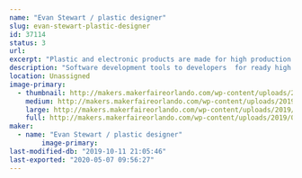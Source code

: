 ```yaml
---
name: "Evan Stewart / plastic designer"
slug: evan-stewart-plastic-designer
id: 37114
status: 3
url: 
excerpt: "Plastic and electronic products are made for high production. Samples.Electronic and plastic...talk about 3d metal modeling.and metal molds"
description: "Software development tools to developers  for ready high speed manufacturing. Altium software.Circuitmaker.Free cad 3d modeling.samples of work."
location: Unassigned
image-primary:
  - thumbnail: http://makers.makerfaireorlando.com/wp-content/uploads/2019/08/15672035180202907914806740610925-150x150.jpg
    medium: http://makers.makerfaireorlando.com/wp-content/uploads/2019/08/15672035180202907914806740610925-300x225.jpg
    large: http://makers.makerfaireorlando.com/wp-content/uploads/2019/08/15672035180202907914806740610925-1024x768.jpg
    full: http://makers.makerfaireorlando.com/wp-content/uploads/2019/08/15672035180202907914806740610925.jpg
maker:
  - name: "Evan Stewart / plastic designer"
        image-primary: 
last-modified-db: "2019-10-11 21:05:46"
last-exported: "2020-05-07 09:56:27"
---
```

